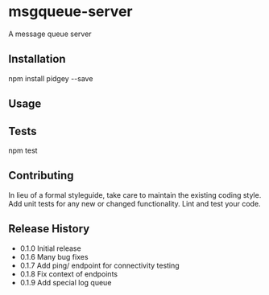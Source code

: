 msgqueue-server
=========

A message queue server

## Installation

  npm install pidgey --save

## Usage

## Tests

  npm test

## Contributing

In lieu of a formal styleguide, take care to maintain the existing coding style.
Add unit tests for any new or changed functionality. Lint and test your code.

## Release History

* 0.1.0 Initial release
* 0.1.6 Many bug fixes
* 0.1.7 Add ping/ endpoint for connectivity testing
* 0.1.8 Fix context of endpoints
* 0.1.9 Add special log queue